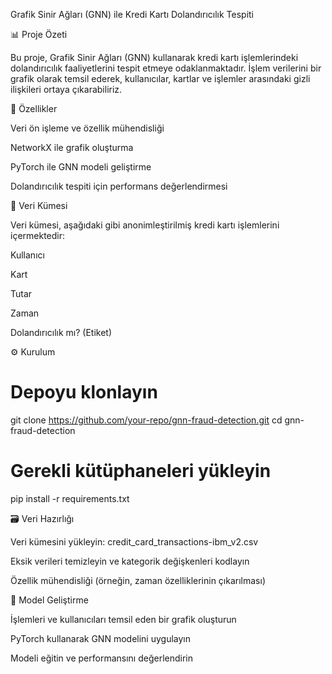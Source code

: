 Grafik Sinir Ağları (GNN) ile Kredi Kartı Dolandırıcılık Tespiti

📊 Proje Özeti

Bu proje, Grafik Sinir Ağları (GNN) kullanarak kredi kartı işlemlerindeki dolandırıcılık faaliyetlerini tespit etmeye odaklanmaktadır. İşlem verilerini bir grafik olarak temsil ederek, kullanıcılar, kartlar ve işlemler arasındaki gizli ilişkileri ortaya çıkarabiliriz.

🚀 Özellikler

Veri ön işleme ve özellik mühendisliği

NetworkX ile grafik oluşturma

PyTorch ile GNN modeli geliştirme

Dolandırıcılık tespiti için performans değerlendirmesi

📂 Veri Kümesi

Veri kümesi, aşağıdaki gibi anonimleştirilmiş kredi kartı işlemlerini içermektedir:

Kullanıcı

Kart

Tutar

Zaman

Dolandırıcılık mı? (Etiket)

⚙️ Kurulum

# Depoyu klonlayın
git clone https://github.com/your-repo/gnn-fraud-detection.git
cd gnn-fraud-detection

# Gerekli kütüphaneleri yükleyin
pip install -r requirements.txt

🗃️ Veri Hazırlığı

Veri kümesini yükleyin: credit_card_transactions-ibm_v2.csv

Eksik verileri temizleyin ve kategorik değişkenleri kodlayın

Özellik mühendisliği (örneğin, zaman özelliklerinin çıkarılması)

🧠 Model Geliştirme

İşlemleri ve kullanıcıları temsil eden bir grafik oluşturun

PyTorch kullanarak GNN modelini uygulayın

Modeli eğitin ve performansını değerlendirin


